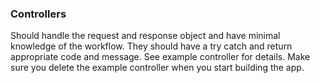 ### Controllers

Should handle the request and response object and have minimal knowledge of the workflow. 
They should have a try catch and return appropriate code and message. See example controller for details.
Make sure you delete the example controller when you start building the app.